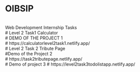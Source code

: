 # OIBSIP
<br>
Web Development Internship Tasks
<br>
# Level 2 Task1 Calculator 
<br>
# DEMO OF THE PROJECT 1
<br>
# https://calculatorlevel2task1.netlify.app/
<br>
# Level 2 Task 2  Tribute Page
<br>
#Demo of the Project 2
<br>
# https://task2tributepage.netlify.app/
<br>
# Demo of project 3
# https://level2task3todolistapp.netlify.app/

